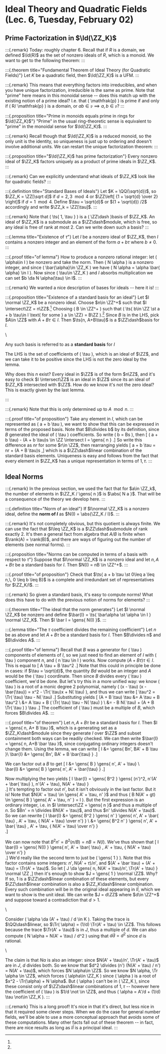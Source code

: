 # Ideal Theory and Quadratic Fields (Lec. 6, Tuesday, February 02)

## Prime Factorization in $\Id(\ZZ_K)$

:::{.remark}
Today: roughly chapter 6.
Recall that if $R$ is a domain, we defined $\Id(R)$ as the set of nonzero ideals of $R$, which is a monoid.
We want to get to the following theorem:
:::

:::{.theorem title="Fundamental Theorem of Ideal Theory (for Quadratic Fields)"}
Let $K$ be a quadratic field, then $\Id(\ZZ_K)$ is a UFM.
:::

:::{.remark}
This means that everything factors into irreducibles, and when you have unique factorization, irreducible is the same as prime.
Note that "prime" here means in this monoidal sense -- does this match up with the existing notion of a prime ideal? 
I.e. that \( \mathfrak{p}  \) is prime if and only if \( R/ \mathfrak{p}  \) is a domain, or $ab\in \mathfrak{p}\implies a,b \in \mathfrak{p}$? 
:::

:::{.proposition title="Prime in monoids equals prime in rings for $\Id(\ZZ_K)$"}
"Prime" in the usual ring-theoretic sense is equivalent to "prime" in the monoidal sense for $\Id(\ZZ_K)$.
:::

:::{.remark}
Recall though that $\Id(\ZZ_K)$ is a reduced monoid, so the only unit is the identity, so uniqueness is just up to ordering and doesn't involve additional units.
We can restart the unique factorization theorem:
:::

:::{.proposition title="$\Id(\ZZ_K)$ has prime factorization"}
Every nonzero ideal of $\ZZ_K$ factors uniquely as a product of prime ideals in $\ZZ_K$.
:::

:::{.remark}
Can we explicitly understand what ideals of $\ZZ_K$ look like for quadratic fields?
:::

:::{.definition title="Standard Bases of Ideals"}
Let $K = \QQ(\sqrt{d})$, so $\ZZ_K = \ZZ[\sqrt d]$ if $d=2,3 \mod 4$ or $\ZZ\left[ {1 + \sqrt{d} \over 2} \right]$ if $d=1 \mod 4$.
Define $\tau = \sqrt{d}$ or $(1 + \sqrt{d}) /2$ accordingly and write $\ZZ_k = \ZZ[\tau]$.
:::

:::{.remark}
Note that \( \ts{ 1, \tau } \)  is a \( \ZZ\dash \)basis of $\ZZ_K$.
An ideal of $\ZZ_K$ is a submodule as a $\ZZ\dash$module, which is free, so any ideal is free of rank at most 2.
Can we write down such a basis?
:::

:::{.lemma title="Existence of $\tau$"}
Let $I$ be a nonzero ideal of $\ZZ_K$, then $I$ contains a nonzero integer and an element of the form $a + b \tau$ where $b\neq 0$.
:::

:::{.proof title="of lemma"}
How to produce a nonzero rational integer: let \( \alpha\in I \) be nonzero and take the norm.
Then \( N \alpha \) is a nonzero integer, and since \( \bar{\alpha}\in \ZZ_K \) we have \( N \alpha = \alpha \bar{ \alpha} \in I \).
Now since \( \tau\in \ZZ_K \) and $I$ absorbs multiplication we can set $b \da N \alpha(\tau) \in I$.
:::

:::{.remark}
We wanted a nice description of bases for ideals -- here it is!
:::

:::{.proposition title="Existence of a standard basis for an ideal"}
Let $I \normal \ZZ_K$ be a nonzero ideal. 
Choose $n\in \ZZ^+$ such that $I \intersect\ZZ = n\ZZ$.[^why_intersect_z]
Choosing \( B \in \ZZ^+ \) such that \( \ts{ b\in \ZZ \st a + b \tau\in I \text{ for some } a \in \ZZ} = B\ZZ \).[^why_B_exists]
Since $B$ is in the LHS, pick $A\in \ZZ$ with $A + B\tau \in I$.
Then $\ts{n, A+B\tau}$ is a $\ZZ\dash$basis for $I$.

\

Any such basis is referred to as a **standard basis** for $I$

[^why_B_exists]: 
The LHS is the set of coefficients of \( \tau \), which is an ideal of $\ZZ$, and we can take it to be positive since the LHS is not the zero ideal by the lemma.


[^why_intersect_z]: 
Why does this $n$ exist?
Every ideal in $\ZZ$ is of the form $n\ZZ$, and it's easy to check $I \intersect\ZZ$ is an ideal in $\ZZ$ since its an ideal of $\ZZ_K$ intersected with $\ZZ$.
How do we know it's not the zero ideal?
This is exactly given by the last lemma.

:::

:::{.remark}
Note that this is only determined up to $A \mod n$.
:::

:::{.proof title="of proposition"}
Take any element in $I$, which can be represented as \( a + b \tau \), we want to show that this can be expressed in terms of the proposed basis.
Note that $B\divides b$ by its definition, since $B$ generated the ideal of \( \tau \) coefficients.
So write \( b = Bs \), then
\[
( a + b \tau) - (A + b \tau)s \in \ZZ \intersect I = \gens{ n } 
.\]
So write this difference as $nr$ for some $r\in \ZZ$, then rearranging yields
\[
a + b \tau = nr + (A + B \tau)s
,\]
which is a $\ZZ\dash$linear combination of the standard basis elements.
Uniqueness is easy and follows from the fact that every element in $\ZZ_K$ has a unique representation in terms of $1, \tau$.
:::

## Ideal Norms

:::{.remark}
In the previous section, we used the fact that for $a\in \ZZ_k$, the number of elements in $\ZZ_K / \gens{ n }$ is $\abs{ N a }$. 
That will be a consequence of the theory we develop here.
:::

:::{.definition title="Norm of an ideal"}
If $I\normal \ZZ_K$ is a nonzero ideal, define the **norm of $I$** as $N(I) = \abs{\ZZ_K / I}$. 
:::

:::{.remark}
It's not completely obvious, but this quotient is always finite.
We can use the fact that $I\leq \ZZ_K$ is a $\ZZ\dash$submodule of rank exactly 2.
It's then a general fact from algebra that $A/B$ is finite when $\rank(A) = \rank(B)$, and there are ways of figuring out the number of elements (see normal forms).
:::

:::{.proposition title="Norms can be computed in terms of a basis with respect to $\tau$"}
Suppose that $I\normal \ZZ_K$ is a nonzero ideal and let $n, A+B \tau$ be a standard basis for $I$.
Then $N(I) = nB \in \ZZ^+$.
:::

:::{.proof title="of proposition"}
Check that $\ts{ a + b \tau \st 0\leq a \leq n,\, 0 \leq b \leq B}$ is a complete and irredundant set of representatives for $\ZZ_K/I$.
:::

:::{.remark}
So given a standard basis, it's easy to compute norms!
What does this have to do with the previous notion of norms for elements?
:::

:::{.theorem title="The ideal that the norm generates"}
Let $I \normal \ZZ_K$ be nonzero and define $\bar{I} = \ts{ \bar\alpha \st \alpha \in I } \normal \ZZ_K$.
Then $I \bar I = \gens{ N(I) }$. 
:::

:::{.lemma title="The $\tau$ coefficient divides the remaining coefficient"}
Let $n$ be as above and let $A + B \tau$ be a standard basis for $I$. 
Then $B\divides n$ and $B\divides A$.
:::

:::{.proof title="of lemma"}
Recall that $B$ was a generator for \( \tau \) components of elements of $I$, so we just need to find an element of $I$ with \( \tau \) component $n$, and \( n \tau \in I \) works.
Now compute $(A + B \tau) \tau\in I$.
This is equal to
\[
A \tau + B \tau^2
.\]
Note that this could in principle be done in cases: if $\tau = \sqrt{d}$, the quantity $Bd$ would be an integer and $A$ would be the \( \tau \) coordinate. 
Then since $B$ divides every \( \tau \) coefficient, we'd be done.
But let's try this in a more unified way: we know \( \tau \) is a root of a monic degree 2 polynomial, namely \( (x - \tau) (x - \bar{\tau}) = x^2 - \Tr( \tau)x + N( \tau) \), and thus we can write 
\[
\tau^2 = \Tr( \tau) \tau - N( \tau)
.\]
Substituting yields 
\[
(A + B \tau) \tau
&= A \tau + B \tau^2 \\
&= A \tau + B ( \Tr( \tau) \tau - N( \tau) ) \\
&= - B N( \tau) + (A + B \Tr( \tau ) ) \tau
.\]
The coefficient of \( \tau \) must be a multiple of $B$, which forces $B\divides A$.
:::

:::{.proof title="of theorem"}
Let $n, A + B \tau$ be a standard basis for $I$. 
Then $I = \gens{ n, A+ B \tau }$, which is a generating set as a $\ZZ_K\dash$module since they generate $I$ over $\ZZ$ and subset containment both ways can be readily checked.
We can then write $\bar{I} = \gens{ n, A+B \bar \tau }$, since conjugating ordinary integers doesn't change them.
Using the lemma, we can write 
\[
I &= \gens{ Bn', BA' + B \tau }\\
\bar{I} &= \gens{ Bn', BA' + B \bar{\tau} }
.\]

We can factor out a $B$ to get 
\[
I &= \gens{ B } \gens{ n', A' + \tau} \\  
\bar{I} &= \gens{ B } \gens{ n', A' + \bar{\tau} } 
.\]

Now multiplying the two yields
\[
I \bar{I} = \gens{ B^2 } \gens{ (n')^2, n'(A' + \bar{ \tau} ), n'(A' + \tau), N(A' + \tau) }  
.\]
It's tempting to factor out $n'$, but it isn't obviously in the last factor.
But it is!
Note that $N(A' + \tau) \in \gens{ A' + \tau, n' }$ and thus \( B N(A' + gt) \in \gens{ B } \gens{ A' + \tau, n' } = I   \). 
But the first expression is an ordinary integer, i.e. in $I \intersect\ZZ = \gens{ n }$ and thus a multiple of $n$.
So $Bn' = n \divides BN(A' + \tau)$, and thus $n' \divides N(A' + \tau)$.
So we can rewrite 
\[
I \bar{I} 
&= \gens{ B^2 } \gens{ n' } \gens{ n', A' + \bar{ \tau} , A' + \tau, { N(A' + \tau) \over n'} }   \\
&= \gens{ B^2 n' } 
\gens{ n', A' + \bar{ \tau} , A' + \tau, { N(A' + \tau) \over  n'} }   
.\]

We can now note that $B^2 n' = B^2(n/B) = nB = N(I)$.
We've thus shown that 
\[
I \bar{I} 
= \gens{ N(I) } 
\gens{ n', A' + \bar{ \tau} , A' + \tau, { N(A' + \tau) \over  n'} }   
.\]
We'd really like the second term to just be \( \gens{ 1 }  \).
Note that this factor contains some integers: $n', N(A' + \tau)/n'$, and $(A' + \bar \tau) + (A' + \tau) = \Tr(A' + \tau)$.
So let 
\[
J \da \gens{ n, N(A' + \tau)/n', \Tr(A' + \tau) } \normal \ZZ
,\] 
then it's enough to show $J = \gens{ 1 } \normal \ZZ$.
Why? 
If so, $1$ is a $\ZZ\dash$linear combination of these elements, but every $\ZZ\dash$linear combination is also a $\ZZ_K\dash$linear combination.
Every such combination will be in the original ideal appearing in $I \bar{I}$, which we want to show is the unit ideal.
We can write $J = d\ZZ$ where $d\in \ZZ^+$ and suppose toward a contradiction that $d>1$.

\

Consider \( \alpha \da (A' + \tau) / d \in K \).
Taking the trace is $\QQ\dash$linear, so $\Tr( \alpha) = (1/d) \Tr(A' + \tau) \in \ZZ$.
This follows because the trace $\Tr(A' + \tau)$ is in $J$, thus a multiple of $d$.
We can also compute \( N \alpha = N(A' + \tau) / d^2 \) using that $d\bar{d} = d^2$ since $d$ is rational.

\

The claim is that $N \alpha$ is also an integer: since $N(A' + \tau)/n', \Tr(A' + \tau)$ are in $J$, $d$ divides both.
So we know that $d^2 \divides (n') (N(A' + \tau) / n') = N(A' + \tau)$, which forces $N \alpha\in \ZZ$.
So we know $N \alpha, \Tr \alpha \in \ZZ$, which forces \( \alpha\in \ZZ_K \) since \( \alpha \) is a root of $x^2 - \Tr(\alpha) + N \alpha$.
But \( \alpha \) can't be in \( \ZZ_K \), since these consist only of $\ZZ\dash$linear combinations of $1, \tau$ -- however here the coefficient of \( \tau \) is $1/d \not \in \ZZ$, and thus \( \alpha = A'/d + (1/d) \tau \not\in \ZZ_K \).
:::

:::{.remark}
This is a long proof!
It's nice in that it's direct, but less nice in that it required some clever steps.
When we do the case for general number fields, we'll be able to use a more conceptual approach that avoids some of these computations.
Many other facts fall out of these theorem -- in fact, there are nice results as long as $I \bar I$ is a principal ideal.
:::

